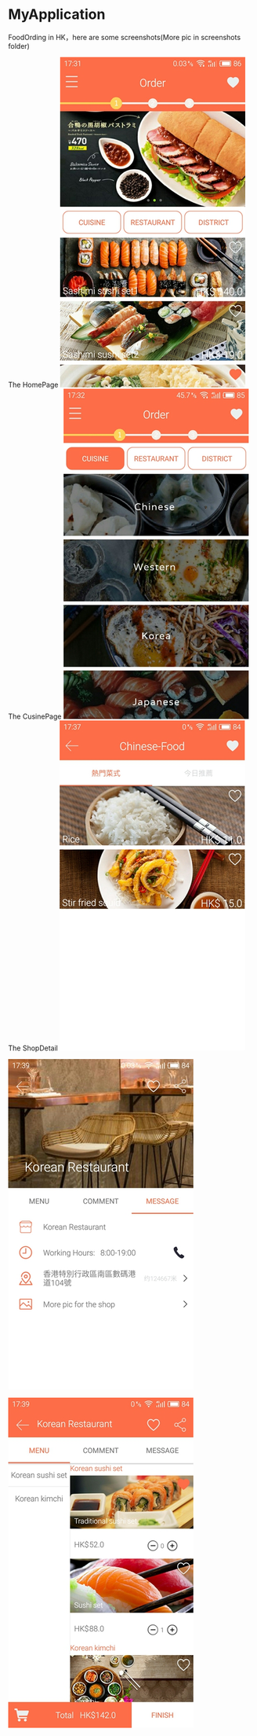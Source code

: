 # MyApplication
FoodOrding in HK，here are some screenshots(More pic in screenshots folder)

 The HomePage
 ![image](https://github.com/CKTim/MyApplication/blob/master/screenshots/1.jpg)
 The CusinePage
 ![image](https://github.com/CKTim/MyApplication/blob/master/screenshots/2.jpg)
 The ShopDetail
 ![image](https://github.com/CKTim/MyApplication/blob/master/screenshots/3.jpg)
 
 ![image](https://github.com/CKTim/MyApplication/blob/master/screenshots/5.jpg)
 
 ![image](https://github.com/CKTim/MyApplication/blob/master/screenshots/6.jpg)
 
 
 
